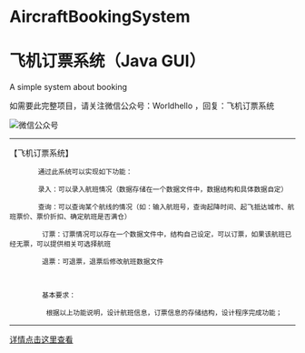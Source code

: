 # AircraftBookingSystem
# 飞机订票系统（Java GUI）
A simple system about booking 

如需要此完整项目，请关注微信公众号：Worldhello ，回复：飞机订票系统 

![微信公众号](http://pan.qingning99.cn/data/User/admin/home/data/articalePicture/qrcode_for_gh_6f974d85ab88_258.jpg)

------------------------------------------------
【飞机订票系统】

           通过此系统可以实现如下功能：

           录入：可以录入航班情况（数据存储在一个数据文件中，数据结构和具体数据自定）

           查询：可以查询某个航线的情况（如：输入航班号，查询起降时间、起飞抵达城市、航班票价、票价折扣、确定航班是否满仓）

            订票：订票情况可以存在一个数据文件中，结构自己设定，可以订票，如果该航班已经无票，可以提供相关可选择航班

            退票：可退票，退票后修改航班数据文件



            基本要求：

             根据以上功能说明，设计航班信息，订票信息的存储结构，设计程序完成功能；

------------------------------------------------

[详情点击这里查看](https://blog.csdn.net/vcx08/article/details/76336111)
